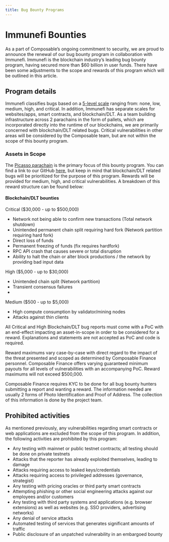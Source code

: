 ```yaml
---
title: Bug Bounty Programs
---
```


# Immunefi Bounties
As a part of Composable’s ongoing commitment to security, 
we are proud to announce the renewal of our bug bounty program in collaboration with Immunefi. 
Immunefi is the blockchain industry’s leading bug bounty program, having secured more than $60 billion in user funds. 
There have been some adjustments to the scope and rewards of this program which will be outlined in this article.

## Program details
Immunefi classifies bugs based on a [5-level scale] ranging from: none, low, medium, high, and critical. 
In addition, Immunefi has separate scales for websites/apps, smart contracts, and blockchain/DLT. 
As a team building infrastructure across 2 parachains in the form of pallets, 
which are incorporated directly into the runtime of our blockchains, 
we are primarily concerned with blockchain/DLT related bugs. 
Critical vulnerabilities in other areas will be considered by the Composable team, 
but are not within the scope of this bounty program.

[5-level scale]: https://immunefi.com/immunefi-vulnerability-severity-classification-system-v2-2/

### Assets in Scope
The [Picasso parachain] is the primary focus of this bounty program. You can find a link to our GitHub [here], 
but keep in mind that blockchain/DLT related bugs will be prioritized for the purpose of this program. 
Rewards will be provided for medium, high, and critical vulnerabilities. 
A breakdown of this reward structure can be found below:

[Picasso parachain]: https://polkadot.js.org/apps/?rpc=wss%3A%2F%2Fpicasso-rpc.composable.finance#/explorer
[here]: https://github.com/ComposableFi

#### Blockchain/DLT bounties
Critical ($30,000 - up to $500,000)
- Network not being able to confirm new transactions (Total network shutdown)
- Unintended permanent chain split requiring hard fork (Network partition requiring hard fork)
- Direct loss of funds
- Permanent freezing of funds (fix requires hardfork)
- RPC API crash that causes severe or total disruption
- Ability to halt the chain or alter block productions / the network by providing bad input data

High ($5,000 - up to $30,000)
- Unintended chain split (Network partition)
- Transient consensus failures
- 
Medium ($500 - up to $5,000)
- High compute consumption by validator/mining nodes
- Attacks against thin clients

All Critical and High Blockchain/DLT bug reports must come with a PoC 
with an end-effect impacting an asset-in-scope in order to be considered for a reward. 
Explanations and statements are not accepted as PoC and code is required.

Reward maximums vary case-by-case with direct regard to the impact of the threat presented 
and scoped as determined by Composable Finance personnel. 
Composable Finance offers varying guaranteed minimum payouts for all levels of vulnerabilities with an accompanying PoC. 
Reward maximums will not exceed $500,000.

Composable Finance requires KYC to be done for all bug bounty hunters submitting a report and wanting a reward. 
The information needed are usually 2 forms of Photo Identification and Proof of Address. 
The collection of this information is done by the project team.

## Prohibited activities
As mentioned previously, 
any vulnerabilities regarding smart contracts or web applications are excluded from the scope of this program. 
In addition, the following activities are prohibited by this program:

- Any testing with mainnet or public testnet contracts; all testing should be done on private testnets
- Attacks that the reporter has already exploited themselves, leading to damage
- Attacks requiring access to leaked keys/credentials
- Attacks requiring access to privileged addresses (governance, strategist)
- Any testing with pricing oracles or third party smart contracts
- Attempting phishing or other social engineering attacks against our employees and/or customers
- Any testing with third party systems and applications (e.g. browser extensions) as well as websites (e.g. SSO 
  providers, advertising networks)
- Any denial of service attacks
- Automated testing of services that generates significant amounts of traffic
- Public disclosure of an unpatched vulnerability in an embargoed bounty

